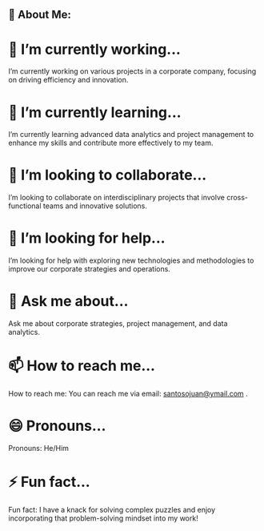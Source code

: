 ## 💫 About Me:
# 🔭 I’m currently working...
I’m currently working on various projects in a corporate company, focusing on driving efficiency and innovation.<br>
# 🌱 I’m currently learning...
I’m currently learning advanced data analytics and project management to enhance my skills and contribute more effectively to my team.<br>
# 👯 I’m looking to collaborate...
I’m looking to collaborate on interdisciplinary projects that involve cross-functional teams and innovative solutions.<br>
# 🤔 I’m looking for help...
I’m looking for help with exploring new technologies and methodologies to improve our corporate strategies and operations.<br>
# 💬 Ask me about... 
Ask me about corporate strategies, project management, and data analytics.<br>
# 📫 How to reach me...
How to reach me: You can reach me via email: santosojuan@ymail.com .<br>
# 😄 Pronouns...
Pronouns: He/Him <br>
# ⚡ Fun fact...
Fun fact: I have a knack for solving complex puzzles and enjoy incorporating that problem-solving mindset into my work!<br>

<!--
**santosojuan99/santosojuan99** is a ✨ _special_ ✨ repository because its `README.md` (this file) appears on your GitHub profile.

Here are some ideas to get you started:

- 🔭 I’m currently working on ...
- 🌱 I’m currently learning ...
- 👯 I’m looking to collaborate on ...
- 🤔 I’m looking for help with ...
- 💬 Ask me about ...
- 📫 How to reach me: ...
- 😄 Pronouns: ...
- ⚡ Fun fact: ...
-->
